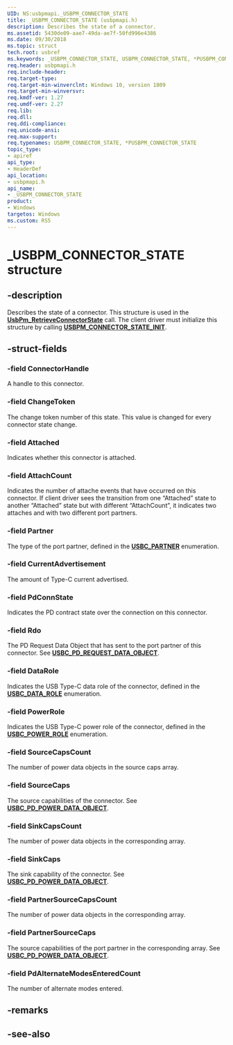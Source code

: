 ```yaml
---
UID: NS:usbpmapi._USBPM_CONNECTOR_STATE
title: _USBPM_CONNECTOR_STATE (usbpmapi.h)
description: Describes the state of a connector.
ms.assetid: 5430de09-aae7-49da-ae7f-50fd996e4386
ms.date: 09/30/2018
ms.topic: struct
tech.root: usbref
ms.keywords: _USBPM_CONNECTOR_STATE, USBPM_CONNECTOR_STATE, *PUSBPM_CONNECTOR_STATE, 
req.header: usbpmapi.h
req.include-header:
req.target-type:
req.target-min-winverclnt: Windows 10, version 1809
req.target-min-winversvr:
req.kmdf-ver: 1.27
req.umdf-ver: 2.27
req.lib:
req.dll:
req.ddi-compliance:
req.unicode-ansi:
req.max-support:
req.typenames: USBPM_CONNECTOR_STATE, *PUSBPM_CONNECTOR_STATE
topic_type: 
- apiref
api_type: 
- HeaderDef
api_location: 
- usbpmapi.h
api_name: 
- _USBPM_CONNECTOR_STATE
product:
- Windows
targetos: Windows
ms.custom: RS5
---
```


# _USBPM_CONNECTOR_STATE structure

## -description
Describes the state of a connector. This structure is used in the [**UsbPm_RetrieveConnectorState**](nf-usbpmapi-usbpm_retrieveconnectorstate.md) call. The client driver must initialize this structure by calling [**USBPM_CONNECTOR_STATE_INIT**](C:\wdk-ddi\wdk-ddi-src\content\usbpmapi\nf-usbpmapi-usbpm_connector_state_init.md).

## -struct-fields

### -field ConnectorHandle
A handle to this connector.
 
### -field ChangeToken
The change token number of this state. This value is changed for every connector state change. 
 
### -field Attached
Indicates whether this connector is attached.
 
### -field AttachCount
Indicates the number of attache events that have occurred on this connector. If client driver sees the transition from one “Attached” state to another “Attached” state but with different “AttachCount”, it indicates two attaches and with two different port partners.

### -field Partner
The type of the port partner, defined in the [**USBC_PARTNER**](../usbctypes/ne-usbctypes-_usbc_partner.md) enumeration.
 
### -field CurrentAdvertisement
The amount of Type-C current advertised. 

### -field PdConnState
Indicates the PD contract state over the connection on this connector.
 
### -field Rdo
The PD Request Data Object that has sent to the port partner of this connector. See [**USBC_PD_REQUEST_DATA_OBJECT**](../usbctypes/ns-usbctypes-_usbc_pd_request_data_object.md).
 
### -field DataRole
Indicates the USB Type-C data role of the connector, defined in the [**USBC_DATA_ROLE**](../usbctypes/ne-usbctypes-_usbc_data_role.md) enumeration.

### -field PowerRole
Indicates the USB Type-C power role of the connector, defined in the [**USBC_POWER_ROLE**](../usbctypes/ne-usbctypes-_usbc_power_role.md) enumeration.
 
### -field SourceCapsCount
The number of power data objects in the source caps array.
 
### -field SourceCaps
The source capabilities of the connector. See [**USBC_PD_POWER_DATA_OBJECT**](../usbctypes/ns-usbctypes-_usbc_pd_power_data_object.md).
 
### -field SinkCapsCount
The number of power data objects in the corresponding array.

### -field SinkCaps
The sink capability of the connector. See [**USBC_PD_POWER_DATA_OBJECT**](../usbctypes/ns-usbctypes-_usbc_pd_power_data_object.md).
 
### -field PartnerSourceCapsCount
The number of power data objects in the corresponding array.
 
### -field PartnerSourceCaps
The source capabilities of the port partner in the corresponding array. See [**USBC_PD_POWER_DATA_OBJECT**](../usbctypes/ns-usbctypes-_usbc_pd_power_data_object.md).
### -field PdAlternateModesEnteredCount
The number of alternate modes entered. 

## -remarks


## -see-also
